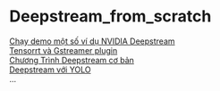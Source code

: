 # Deepstream_from_scratch
[Chạy demo một số ví dụ NVIDIA Deepstream](/doc/run_nvidia_deepstream_example.md)    
[Tensorrt và Gstreamer plugin](./doc/tensorrt_gstreamer_plugin.md)    
[Chương Trình Deepstream cơ bản](./doc/deepstream_test1.md)   
[Deepstream với YOLO](./doc/deepstream_yolo.md)      
...